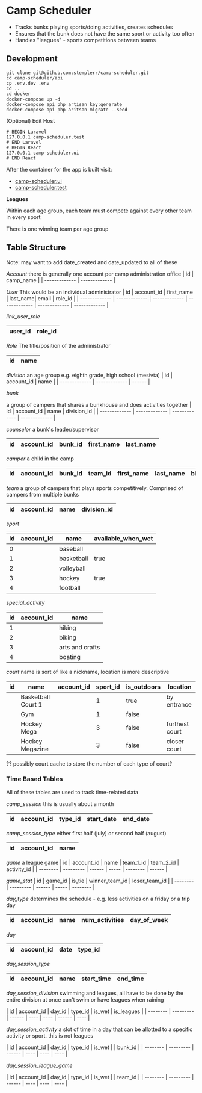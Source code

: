 # Camp Scheduler

* Tracks bunks playing sports/doing activities, creates schedules
* Ensures that the bunk does not have the same sport or activity too often
* Handles "leagues" - sports competitions between teams


## Development 

```
git clone git@github.com:stemplerr/camp-scheduler.git
cd camp-scheduler/api
cp .env.dev .env
cd ..
cd docker
docker-compose up -d 
docker-compose api php artisan key:generate
docker-compose api php aritsan migrate --seed
```

(Optional) Edit Host 

```
# BEGIN Laravel
127.0.0.1 camp-scheduler.test
# END Laravel
# BEGIN React
127.0.0.1 camp-scheduler.ui
# END React
```
After the container for the app is built visit:
- [camp-scheduler.ui](http://camp-scheduler.ui:3000/)
- [camp-scheduler.test](http://camp-scheduler.test/)



**Leagues**

Within each age group, each team must compete against every other team in every sport

There is one winning team per age group


## Table Structure 

Note:  may want to add date_created and date_updated to all of these

_Account_
there is generally one account per camp administration office
| id  | camp_name |
| ------------- | ------------- |


_User_
This would be an individual administrator
| id  | account_id | first_name | last_name| email | role_id |
| ------------- | ------------- | ------------- | ------------- | ------------- | ------------- |

_link_user_role_

| user_id | role_id |
| ------- | ------- |

_Role_
The title/position of the administrator


| id  | name |
| --------- | --------- | 


_division_
an age group e.g. eighth grade, high school (mesivta)
| id  | account_id | name | 
| ------------- | ------------- | ------ |

_bunk_

a group of campers that shares a bunkhouse and does activities together
| id  | account_id | name | division_id |
| ------------- | ------------- | ------------- | ------------- |

_counselor_
a bunk's leader/supervisor

| id  | account_id | bunk_id | first_name | last_name|
| -------- | --------- | --------- |  --------- | ------- |

_camper_
a child in the camp

| id |  account_id | bunk_id | team_id | first_name | last_name | birth_date |
| -------- | --------- | --------- |  --------- |  --------- |  --------- | ------ |


_team_
a group of campers that plays sports competitively.  Comprised of campers from multiple bunks

| id |  account_id | name | division_id |
| -------- | --------- | --------- | ------- |

_sport_


| id |  account_id | name | available_when_wet | 
| -------- | --------- | ------- | ---- |
0 | | baseball | 
1 |  | basketball | true |
2 |  | volleyball | 
3 |  | hockey | true |
4 |  | football | 

_special_activity_

| id |  account_id | name |
| -------- | --------- | ------ |
1 |  | hiking |
2 |  | biking |
3 |  | arts and crafts |
4 |  | boating |


_court_
name is sort of like a nickname, location is more descriptive

| id | name | account_id | sport_id | is_outdoors | location | 
| -------- | --------- | ------- | ------ | ----- | ---- |
| | Basketball Court 1 |  | 1  | true | by entrance |
| | Gym | |  1  | false | |
| | Hockey Mega |  | 3  | false |  furthest court |
| | Hockey Megazine |  | 3  | false |  closer court |

?? possibly court cache to store the number of each type of court?

### Time Based Tables
All of these tables are used to track time-related data


_camp_session_
this is usually about a month

| id |  account_id | type_id | start_date | end_date | 
| -------- | --------- | --------- |  --------- | ------ |


_camp_session_type_
either first half (july) or second half (august)

| id |  account_id | name |
| -------- | --------- | ------ |

_game_
a league game
| id |  account_id | name | team_1_id | team_2_id | activity_id |
| -------- | --------- | ------ | ----- | -------- | ------ |

_game_stat_
| id | game_id | is_tie | winner_team_id | loser_team_id |
| -------- | --------- | ------ | ----- | -------- | 


_day_type_
determines the schedule - e.g. less activities on a friday or a trip day

| id |  account_id | name | num_activities | day_of_week
| -------- | --------- | ------ | ---- | ----- |


_day_


| id |  account_id | date | type_id |
| -------- | --------- | ------ | ---- |

_day_session_type_

| id |  account_id | name | start_time | end_time | 
| -------- | --------- | ------ | ---- | ----- |



_day_session_division_
swimming and leagues, all have to be done by the entire division at once
can't swim or have leagues when raining


| id |  account_id | day_id | type_id | is_wet  | is_leagues |
| -------- | --------- | ------ | ---- | ---- | ------ | ---- |


_day_session_activity_
a slot of time in a day that can be allotted to a specific activity or sport.
this is not leagues


| id |  account_id | day_id | type_id | is_wet | | bunk_id | 
| -------- | --------- | ------ | ---- | ---- | ---- |


_day_session_league_game_


| id |  account_id | day_id | type_id | is_wet | | team_id | 
| -------- | --------- | ------ | ---- | ---- | ---- |


